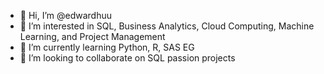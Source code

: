- 👋 Hi, I’m @edwardhuu
- 👀 I’m interested in SQL, Business Analytics, Cloud Computing, Machine Learning, and Project Management
- 🌱 I’m currently learning Python, R, SAS EG
- 💞️ I’m looking to collaborate on SQL passion projects

<!---
edwardhuu/edwardhuu is a ✨ special ✨ repository because its `README.md` (this file) appears on your GitHub profile.
You can click the Preview link to take a look at your changes.
--->
